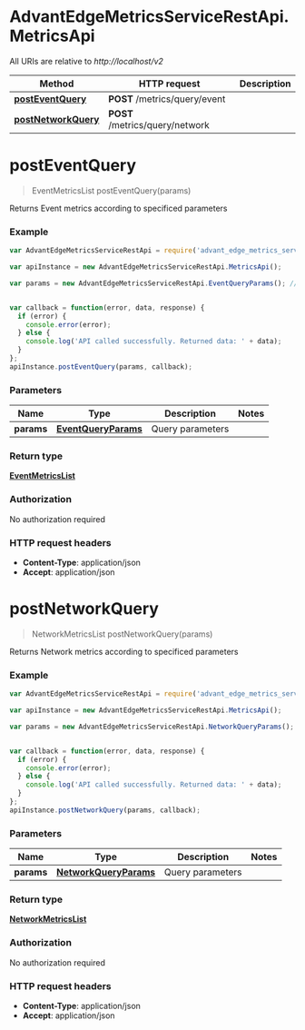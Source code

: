 # AdvantEdgeMetricsServiceRestApi.MetricsApi

All URIs are relative to *http://localhost/v2*

Method | HTTP request | Description
------------- | ------------- | -------------
[**postEventQuery**](MetricsApi.md#postEventQuery) | **POST** /metrics/query/event | 
[**postNetworkQuery**](MetricsApi.md#postNetworkQuery) | **POST** /metrics/query/network | 


<a name="postEventQuery"></a>
# **postEventQuery**
> EventMetricsList postEventQuery(params)



Returns Event metrics according to specificed parameters

### Example
```javascript
var AdvantEdgeMetricsServiceRestApi = require('advant_edge_metrics_service_rest_api');

var apiInstance = new AdvantEdgeMetricsServiceRestApi.MetricsApi();

var params = new AdvantEdgeMetricsServiceRestApi.EventQueryParams(); // EventQueryParams | Query parameters


var callback = function(error, data, response) {
  if (error) {
    console.error(error);
  } else {
    console.log('API called successfully. Returned data: ' + data);
  }
};
apiInstance.postEventQuery(params, callback);
```

### Parameters

Name | Type | Description  | Notes
------------- | ------------- | ------------- | -------------
 **params** | [**EventQueryParams**](EventQueryParams.md)| Query parameters | 

### Return type

[**EventMetricsList**](EventMetricsList.md)

### Authorization

No authorization required

### HTTP request headers

 - **Content-Type**: application/json
 - **Accept**: application/json

<a name="postNetworkQuery"></a>
# **postNetworkQuery**
> NetworkMetricsList postNetworkQuery(params)



Returns Network metrics according to specificed parameters

### Example
```javascript
var AdvantEdgeMetricsServiceRestApi = require('advant_edge_metrics_service_rest_api');

var apiInstance = new AdvantEdgeMetricsServiceRestApi.MetricsApi();

var params = new AdvantEdgeMetricsServiceRestApi.NetworkQueryParams(); // NetworkQueryParams | Query parameters


var callback = function(error, data, response) {
  if (error) {
    console.error(error);
  } else {
    console.log('API called successfully. Returned data: ' + data);
  }
};
apiInstance.postNetworkQuery(params, callback);
```

### Parameters

Name | Type | Description  | Notes
------------- | ------------- | ------------- | -------------
 **params** | [**NetworkQueryParams**](NetworkQueryParams.md)| Query parameters | 

### Return type

[**NetworkMetricsList**](NetworkMetricsList.md)

### Authorization

No authorization required

### HTTP request headers

 - **Content-Type**: application/json
 - **Accept**: application/json

